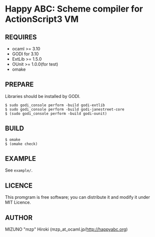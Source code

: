 Happy ABC: Scheme compiler for ActionScript3 VM
===============================================

REQUIRES
--------

* ocaml >= 3.10
* GODI for 3.10
* ExtLib >= 1.5.0
* OUnit >= 1.0.0(for test)
* omake

PREPARE
-------
Libraries should be installed by GODI.

    $ sudo godi_console perform -build godi-extlib
    $ sudo godi_console perform -build godi-janestreet-core
    $ (sudo godi_console perform -build godi-ounit)

BUILD
-----

    $ omake
    $ (omake check)

EXAMPLE
-------
See `example/`.

LICENCE
-------
This promgram is free software; you can distribute it and modify it under MIT Licence.

AUTHOR
------
MIZUNO "mzp" Hiroki (mzp_at_ocaml.jp/http://happyabc.org)

